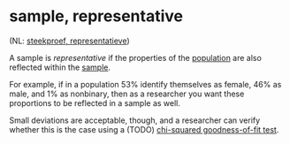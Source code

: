 # sample, representative

(NL: [steekproef, representatieve](../nl/steekproef-representatieve.md))

A sample is *representative* if the properties of the [population](population.md) are also reflected within the [sample](sample.md).

For example, if in a population 53% identify themselves as female, 46% as male, and 1% as nonbinary, then as a researcher you want these proportions to be reflected in a sample as well.

Small deviations are acceptable, though, and a researcher can verify whether this is the case using a (TODO) [chi-squared goodness-of-fit test](chi-squared-test.md#goodness-of-fit-test).
